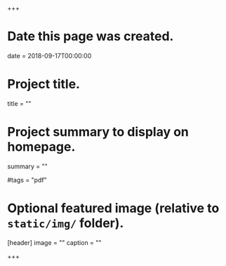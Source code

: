 +++
# Date this page was created.
date = 2018-09-17T00:00:00

# Project title.
title = ""

# Project summary to display on homepage.
summary = ""


#tags = "pdf"


# Optional featured image (relative to `static/img/` folder).
[header]
image = ""
caption = ""



+++
